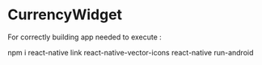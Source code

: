 # CurrencyWidget

For correctly building app needed to execute :

npm i
react-native link react-native-vector-icons
react-native run-android